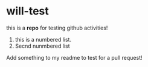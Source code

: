 # will-test
this is a **repo** for testing github activities!

1. this is a numbered list.
2. Secnd nunmbered list

Add something to my readme to test for a pull request!
